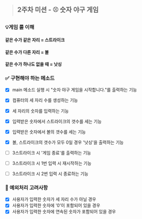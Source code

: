 > ## 2주차 미션 - ⚾️ 숫자 야구 게임

### 💡게임 룰 이해
#### 같은 수가 같은 자리 = 스트라이크
#### 같은 수가 다른 자리 = 볼
#### 같은 수가 하나도 없을 때 = 낫싱

### ✅ 구현해야 하는 메소드

- [x] main 메소드 실행 시 "숫자 야구 게임을 시작합니다."를 출력하는 기능
- [x] 컴퓨터의 세 자리 수를 생성하는 기능
- [x] 세 자리의 숫자를 입력하는 기능
- [x] 입력받은 숫자에서 스트라이크의 갯수를 세는 기능
- [x] 입력받은 숫자에서 볼의 갯수를 세는 기능
- [x] 볼, 스트라이크의 갯수가 모두 0일 경우 '낫싱'을 출력하는 기능
- [ ] 3스트라이크 시 '게임 종료'를 출력하는 기능
- [ ] 3스트라이크 시 1번 입력 시 재시작하는 기능
- [ ] 3스트라이크 시 2번 입력 시 종료하는 기능


### 📌 예외처리 고려사항

- [x] 사용자가 입력한 숫자가 세 자리 수가 아닐 경우
- [x] 사용자가 입력한 숫자에 '0'이 포함되어 있을 경우
- [x] 사용자가 입력한 숫자에 연속된 숫자가 포함되어 있을 경우

